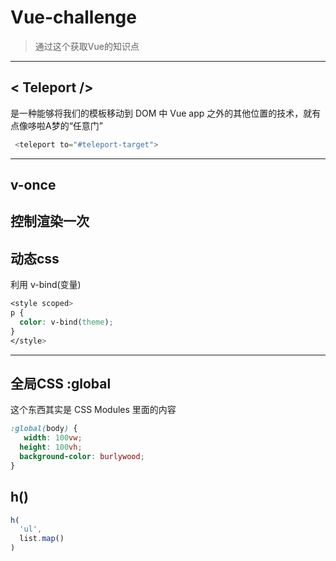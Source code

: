 # Vue-challenge 

> 通过这个获取Vue的知识点

---
## < Teleport /> 

是一种能够将我们的模板移动到 DOM 中 Vue app 之外的其他位置的技术，就有点像哆啦A梦的“任意门”

```JavaScript
 <teleport to="#teleport-target">
```
---

## v-once

控制渲染一次
---

## 动态css 

利用 v-bind(变量)

```css
<style scoped>
p {
  color: v-bind(theme);
}
</style>
```
---

## 全局CSS :global

这个东西其实是 CSS Modules 里面的内容 

```css
:global(body) {
   width: 100vw;
  height: 100vh;
  background-color: burlywood;
}
```

## h()

```JavaScript
h(
  'ul',
  list.map()
)
```


